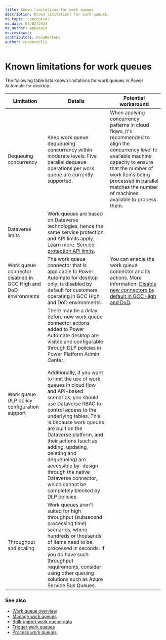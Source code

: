 ```yaml
---
title: Known limitations for work queues 
description: Known limitations for work queues.
ms.topic: conceptual
ms.date: 04/02/2024
ms.author: appapaio
ms.reviewer: 
contributors: DanaMartens
author: rpapostolis
---
```


# Known limitations for work queues

The following table lists known limitations for work queues in Power Automate for desktop.

| **Limitation** | **Details** | **Potential workaround**
|-------------------------|-------------------------|-------------------------|
| Dequeuing concurrency | Keep work queue dequeueing concurrency within moderate levels. Five parallel dequeue operations per work queue are currently supported.  | When applying concurrency patterns in cloud flows, it's recommended to align the concurrency level to available machine capacity to ensure that the number of work items being processed in parallel matches the number of machines available to process them. |
| Dataverse limits | Work queues are based on Dataverse technologies, hence the same service protection and API limits apply. Learn more: [Service protection API limits](/power-apps/developer/data-platform/api-limits). |
| Work queue connector disabled in GCC High and DoD environments | The work queue connector that is applicable to Power Automate for desktop only, is disabled by default for customers operating in GCC High and DoD environments. | You can enable the work queue connector and its actions. More information: [Disable new connectors by default in GCC High and DoD](/power-platform/admin/connector-off-by-default). |
| Work queue DLP policy configuration support | There may be a delay before new work queue connector actions added to Power Automate desktop are visible and configurable through DLP policies in Power Platform Admin Center. <br><br>Additionally, if you want to limit the use of work queues in cloud flow and API-based scenarios, you should use Dataverse RBAC to control access to the underlying tables. This is because work queues are built on the Dataverse platform, and their actions (such as adding, updating, deleting and dequeueing) are accessible by-design through the native Dataverse connector, which cannot be completely blocked by DLP policies. |
| Throughput and scaling | Work queues aren't suited for high throughput (subsecond processing time) scenarios, where hundreds or thousands of items need to be processed in seconds. If you do have such throughput requirements, consider using other queuing solutions such as Azure Service Bus Queues. |

### See also

- [Work queue overview](work-queues.md)
- [Manage work queues](work-queues-manage.md)
- [Bulk-import work queue data](work-queues-bulk-import.md)
- [Trigger work queues](work-queues-trigger.md)
- [Process work queues](work-queues-process.md)
